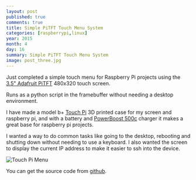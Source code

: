 ```yaml
---
layout: post
published: true
comments: true
title: Simple PiTFT Touch Menu System
categories: [raspberrypi,linux]
year: 2015
month: 4
day: 16
summary: Simple PiTFT Touch Menu System
image: post_three.jpg
---
```


Just completed a simple touch menu for Raspberry Pi projects using the [3.5" Adafruit PiTFT](http://www.adafruit.com/products/2097) 480x320 touch screen.

Runs as a python script in the framebuffer without needing a desktop environment.

I have made a model b+ [Touch Pi](https://learn.adafruit.com/touch-pi-portable-raspberry-pi) 3D printed case for my screen and raspberry pi, and with a battery and [PowerBoost 500c](https://www.adafruit.com/product/1944) charger it makes a great base for raspberry pi projects.

I wanted a way to do common tasks like going to the desktop, rebooting and shutting down without needing to use a keyboard.  I also wanted the screen to display the current IP address to make it easier to ssh into the device.

![Touch Pi Menu](/assets/img/menu_touchpi.jpg "Touch Pi Menu")

You can get the source code from [github](https://github.com/garthvh/pitftmenu).
